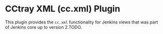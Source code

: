 # CCtray XML (cc.xml) Plugin

This plugin provides the `cc.xml` functionality for Jenkins views that was part of Jenkins core up to version 2.TODO.
